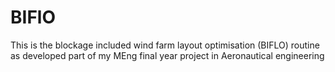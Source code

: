 # BIFlO
This is the blockage included wind farm layout optimisation (BIFLO) routine as developed part of my MEng final year project in Aeronautical engineering
